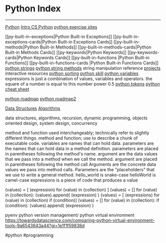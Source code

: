 # Python Index

---
[Python](Python.md)
[Intro CS Python](Intro-CS-Python.md)
[python exercise sites](python-exercise-sites.md)

[[py-built-in-exceptions|Python Built-in Exceptions]]
	[[py-built-in-exceptions-cards|Python Built-in Exceptions Cards]]
[[py-built-in-methods|Python Built-in Methods]]
	[[py-built-in-methods-cards|Python Built-in Methods Cards]]
[[py-keywords|Python Keywords]]
	[[py-keywords-cards|Python Keywords Cards]]
[[py-built-in-functions |Python Built-in Functions]]
	[[py-built-in-functions-cards |Python Built-in Functions Cards]]
[python strings](python-strings.md)
[python string methods](python-string-methods.md)
  string manipulation
reference
[projects](projects.md)
interactive
resources
[python sorting](python-sorting.md)
[python skill](python-skill.md)
[python variables](python-variables.md)
expressions is just a combination of values, variables and operators.
the square of a number is equal to this number power 0.5
[python tokens](python-tokens.md)
[python cheat sheet](python-cheat-sheet.md)

[python roadmap](python-roadmap.md)
[python roadmap2](python-roadmap2.md)

[Data Structures](data-structures.md)
[Algorithms](algorithms.md)

data structures, algorithms, recursion, dynamic programming, objects oriented
design, system design, concurrency

method and function used interchangeably; technically refer to slightly different things.
method and function; use to describe a chunk of executable code.
variables are names that can hold data.
parameters are the names that can hold data in a method definition.
parameters are placed in parentheses following the method's name.
argument are the data values that we pass into a method when we call the method.
argument are placed in parentheses following the method call
Arguments are the concrete data values we pass into method calls.
Parameters are the "placeholders" that we use to write a general method.
hello_world is snake-case
helloWorld is camel-case
expressions is a piece of code that produces a value

(values) = [ (expression) for (value) in (collection) ]
(values) = []
for (value) in (collection):
  (values).append( (expression) )
(values) = [ (expressions) for (value) in (collection) if (condition)]
(values) = []
for (value) in (collection):
  if (condition):
    (values).append( (expression) )

pyenv python version management/ python virtual environment
  https://towardsdatascience.com/comparing-python-virtual-environment-tools-9a6543643a44?gi=1e1f1f59838d

  #python #programming
